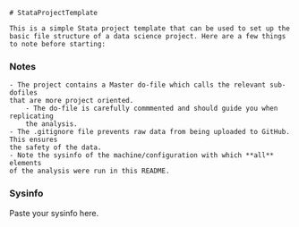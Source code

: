     # StataProjectTemplate

    This is a simple Stata project template that can be used to set up the
    basic file structure of a data science project. Here are a few things
    to note before starting:

### Notes
    - The project contains a Master do-file which calls the relevant sub-dofiles
    that are more project oriented.
        - The do-file is carefully commmented and should guide you when replicating
        the analysis.
    - The .gitignore file prevents raw data from being uploaded to GitHub. This ensures
    the safety of the data.
    - Note the sysinfo of the machine/configuration with which **all** elements
    of the analysis were run in this README.

### Sysinfo

Paste your sysinfo here.
